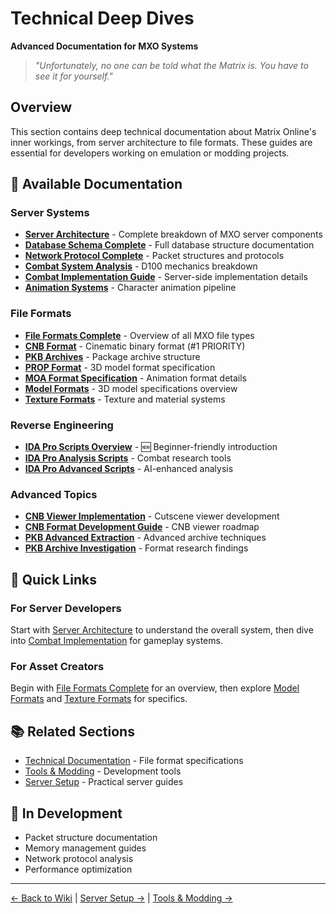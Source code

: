 # Technical Deep Dives
**Advanced Documentation for MXO Systems**

> *"Unfortunately, no one can be told what the Matrix is. You have to see it for yourself."*

## Overview

This section contains deep technical documentation about Matrix Online's inner workings, from server architecture to file formats. These guides are essential for developers working on emulation or modding projects.

## 📁 Available Documentation

### Server Systems
- **[Server Architecture](server-architecture.md)** - Complete breakdown of MXO server components
- **[Database Schema Complete](database-schema-complete.md)** - Full database structure documentation
- **[Network Protocol Complete](network-protocol-complete.md)** - Packet structures and protocols
- **[Combat System Analysis](combat-system-analysis.md)** - D100 mechanics breakdown
- **[Combat Implementation Guide](combat-implementation-guide.md)** - Server-side implementation details
- **[Animation Systems](animation-systems.md)** - Character animation pipeline

### File Formats
- **[File Formats Complete](file-formats-complete.md)** - Overview of all MXO file types
- **[CNB Format](cnb-format.md)** - Cinematic binary format (#1 PRIORITY)
- **[PKB Archives](pkb-archives.md)** - Package archive structure
- **[PROP Format](prop-format.md)** - 3D model format specification
- **[MOA Format Specification](moa-format-specification.md)** - Animation format details
- **[Model Formats](model-formats.md)** - 3D model specifications overview
- **[Texture Formats](texture-formats.md)** - Texture and material systems

### Reverse Engineering
- **[IDA Pro Scripts Overview](ida-pro-scripts-overview.md)** - 🆕 Beginner-friendly introduction
- **[IDA Pro Analysis Scripts](ida-pro-analysis-scripts.md)** - Combat research tools
- **[IDA Pro Advanced Scripts](ida-pro-advanced-scripts.md)** - AI-enhanced analysis

### Advanced Topics
- **[CNB Viewer Implementation](cnb-viewer-implementation.md)** - Cutscene viewer development
- **[CNB Format Development Guide](cnb-format-development-guide.md)** - CNB viewer roadmap
- **[PKB Advanced Extraction](pkb-advanced-extraction.md)** - Advanced archive techniques
- **[PKB Archive Investigation](pkb-archive-investigation.md)** - Format research findings

## 🎯 Quick Links

### For Server Developers
Start with [Server Architecture](server-architecture.md) to understand the overall system, then dive into [Combat Implementation](combat-implementation-guide.md) for gameplay systems.

### For Asset Creators
Begin with [File Formats Complete](file-formats-complete.md) for an overview, then explore [Model Formats](model-formats.md) and [Texture Formats](texture-formats.md) for specifics.

## 📚 Related Sections

- [Technical Documentation](../03-technical/index.md) - File format specifications
- [Tools & Modding](../04-tools-modding/index.md) - Development tools
- [Server Setup](../02-server-setup/index.md) - Practical server guides

## 🚧 In Development

- Packet structure documentation
- Memory management guides
- Network protocol analysis
- Performance optimization

---

[← Back to Wiki](../index.md) | [Server Setup →](../02-server-setup/index.md) | [Tools & Modding →](../04-tools-modding/index.md)